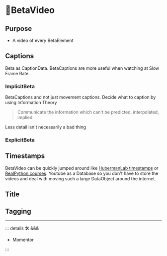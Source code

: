 # 🔷<beta>BetaVideo</beta>

## Purpose

- A video of every BetaElement

## Captions

Beta as CaptionData. BetaCaptions are more useful when watching at Slow Frame Rate.

### ImplicitBeta

BetaCaptions and not just movement captions. Decide what to caption by using Information Theory

> Communicate the information which can't be predicted, interpolated, implied

Less detail isn't necessarily a bad thing

### ExplicitBeta

## Timestamps

BetaVideo can be quickly jumped around like [HubermanLab timestamps](https://www.hubermanlab.com/episode/dr-cal-newport-how-to-enhance-focus-and-improve-productivity) or [RealPython courses](https://realpython.com/lessons/when-to-use-classes-python/#t=120.12). Youtube as a Database so you don't have to store the videos and deal with moving such a large DataObject around the internet.

## Title

## Tagging

---

<!-- =================================================== -->
<!-- =================================================== -->
<!-- =================================================== -->
<!-- =================================================== -->
<!-- =================================================== -->
::: details 🛠 &&&

- Momentor

:::
